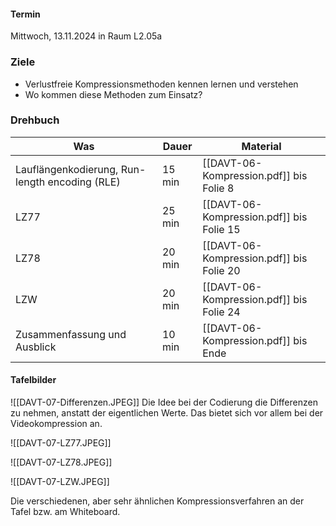 #### Termin

Mittwoch, 13.11.2024 in Raum L2.05a

### Ziele

- Verlustfreie Kompressionsmethoden kennen lernen und verstehen
- Wo kommen diese Methoden zum Einsatz?


### Drehbuch

| Was                                            | Dauer  | Material                                 |
| ---------------------------------------------- | ------ | ---------------------------------------- |
| Lauflängenkodierung, Run-length encoding (RLE) | 15 min | [[DAVT-06-Kompression.pdf]] bis Folie 8  |
| LZ77                                           | 25 min | [[DAVT-06-Kompression.pdf]] bis Folie 15 |
| LZ78                                           | 20 min | [[DAVT-06-Kompression.pdf]] bis Folie 20 |
| LZW                                            | 20 min | [[DAVT-06-Kompression.pdf]] bis Folie 24 |
| Zusammenfassung und Ausblick                   | 10 min | [[DAVT-06-Kompression.pdf]] bis Ende     |

#### Tafelbilder

![[DAVT-07-Differenzen.JPEG]]
Die Idee bei der Codierung die Differenzen zu nehmen, anstatt der eigentlichen Werte. Das bietet sich vor allem bei der Videokompression an.

![[DAVT-07-LZ77.JPEG]]

![[DAVT-07-LZ78.JPEG]]

![[DAVT-07-LZW.JPEG]]

Die verschiedenen, aber sehr ähnlichen Kompressionsverfahren an der Tafel bzw. am Whiteboard.